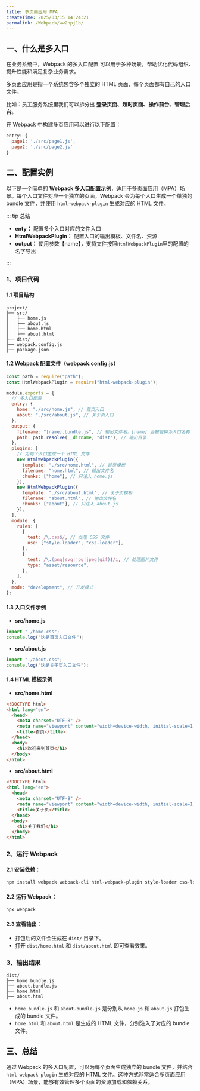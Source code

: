 ```yaml
---
title: 多页面应用 MPA
createTime: 2025/03/15 14:24:21
permalink: /Webpack/ww2npj1b/
---
```


## 一、什么是多入口

在业务系统中，Webpack 的多入口配置 可以用于多种场景，帮助优化代码组织、提升性能和满足复杂业务需求。

多页面应用是指一个系统包含多个独立的 HTML 页面，每个页面都有自己的入口文件。

比如：员工服务系统里我们可以拆分出 **登录页面、超时页面、操作前台、管理后台**。

在 Webpack 中构建多页应用可以进行以下配置：

```javascript
entry: {
  page1: './src/page1.js',
  page2: './src/page2.js'
}
```

## 二、配置实例

以下是一个简单的 **Webpack 多入口配置示例**，适用于多页面应用（MPA）场景。每个入口文件对应一个独立的页面，Webpack 会为每个入口生成一个单独的 bundle 文件，并使用 `html-webpack-plugin` 生成对应的 HTML 文件。

::: tip 总结

- **enty：** 配置多个入口对应的文件入口
- **HtmlWebpackPlugin：** 配置入口的输出模板、文件名、资源
- **output：** 使用参数【name】，支持文件按照`HtmlWebpackPlugin`里的配置的名字导出

:::

### 1、项目代码

#### 1.1 项目结构

```
project/
├── src/
│   ├── home.js
│   ├── about.js
│   ├── home.html
│   ├── about.html
├── dist/
├── webpack.config.js
├── package.json
```

#### 1.2 Webpack 配置文件（webpack.config.js）

```javascript
const path = require("path");
const HtmlWebpackPlugin = require("html-webpack-plugin");

module.exports = {
  // 多入口配置
  entry: {
    home: "./src/home.js", // 首页入口
    about: "./src/about.js", // 关于页入口
  },
  output: {
    filename: "[name].bundle.js", // 输出文件名，[name] 会被替换为入口名称
    path: path.resolve(__dirname, "dist"), // 输出目录
  },
  plugins: [
    // 为每个入口生成一个 HTML 文件
    new HtmlWebpackPlugin({
      template: "./src/home.html", // 首页模板
      filename: "home.html", // 输出文件名
      chunks: ["home"], // 只注入 home.js
    }),
    new HtmlWebpackPlugin({
      template: "./src/about.html", // 关于页模板
      filename: "about.html", // 输出文件名
      chunks: ["about"], // 只注入 about.js
    }),
  ],
  module: {
    rules: [
      {
        test: /\.css$/, // 处理 CSS 文件
        use: ["style-loader", "css-loader"],
      },
      {
        test: /\.(png|svg|jpg|jpeg|gif)$/i, // 处理图片文件
        type: "asset/resource",
      },
    ],
  },
  mode: "development", // 开发模式
};
```

#### 1.3 入口文件示例

- **src/home.js**

```javascript
import "./home.css";
console.log("这是首页入口文件");
```

- **src/about.js**

```javascript
import "./about.css";
console.log("这是关于页入口文件");
```

#### 1.4 HTML 模板示例

- **src/home.html**

```html
<!DOCTYPE html>
<html lang="en">
  <head>
    <meta charset="UTF-8" />
    <meta name="viewport" content="width=device-width, initial-scale=1.0" />
    <title>首页</title>
  </head>
  <body>
    <h1>欢迎来到首页</h1>
  </body>
</html>
```

- **src/about.html**

```html
<!DOCTYPE html>
<html lang="en">
  <head>
    <meta charset="UTF-8" />
    <meta name="viewport" content="width=device-width, initial-scale=1.0" />
    <title>关于页</title>
  </head>
  <body>
    <h1>关于我们</h1>
  </body>
</html>
```

### 2、运行 Webpack

#### 2.1 安装依赖：

```bash
npm install webpack webpack-cli html-webpack-plugin style-loader css-loader --save-dev
```

#### 2.2 运行 Webpack：

```bash
npx webpack
```

#### 2.3 查看输出：

- 打包后的文件会生成在 `dist/` 目录下。
- 打开 `dist/home.html` 和 `dist/about.html` 即可查看效果。

### 3、输出结果

```
dist/
├── home.bundle.js
├── about.bundle.js
├── home.html
├── about.html
```

- `home.bundle.js` 和 `about.bundle.js` 是分别从 `home.js` 和 `about.js` 打包生成的 bundle 文件。
- `home.html` 和 `about.html` 是生成的 HTML 文件，分别注入了对应的 bundle 文件。

## 三、总结

通过 Webpack 的多入口配置，可以为每个页面生成独立的 bundle 文件，并结合 `html-webpack-plugin` 生成对应的 HTML 文件。这种方式非常适合多页面应用（MPA）场景，能够有效管理多个页面的资源加载和依赖关系。
